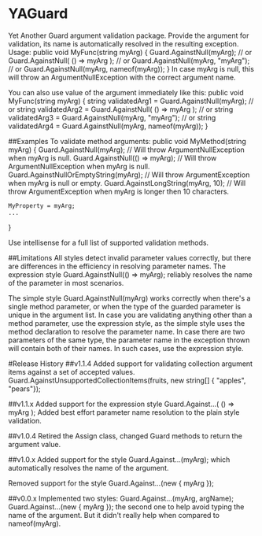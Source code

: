 # YAGuard

Yet Another Guard argument validation package.
Provide the argument for validation, its name is automatically resolved in the resulting exception.
Usage:
public void MyFunc(string myArg)
{
    Guard.AgainstNull(myArg);
    // or
    Guard.AgainstNull( () => myArg );
    // or
    Guard.AgainstNull(myArg, "myArg");
    // or
    Guard.AgainstNull(myArg, nameof(myArg));
}
In case myArg is null, this will throw an ArgumentNullException with the correct argument name.

You can also use value of the argument immediately like this:
public void MyFunc(string myArg)
{
    string validatedArg1 = Guard.AgainstNull(myArg);
    // or
    string validatedArg2 = Guard.AgainstNull( () => myArg );
    // or
    string validatedArg3 = Guard.AgainstNull(myArg, "myArg");
    // or
    string validatedArg4 = Guard.AgainstNull(myArg, nameof(myArg));
}

##Examples
To validate method arguments:
  public void MyMethod(string myArg)
  {
    Guard.AgainstNull(myArg);              // Will throw ArgumentNullException when myArg is null.
    Guard.AgainstNull(() => myArg);        // Will throw ArgumentNullException when myArg is null.
    Guard.AgainstNullOrEmptyString(myArg); // Will throw ArgumentException when myArg is null or empty.
    Guard.AgainstLongString(myArg, 10);    // Will throw ArgumentException when myArg is longer then 10 characters.
    
    MyProperty = myArg;
    ...
  }

Use intellisense for a full list of supported validation methods.

##Limitations
All styles detect invalid parameter values correctly, but there are differences in the efficiency in resolving parameter names.
The expression style
  Guard.AgainstNull(() => myArg);
reliably resolves the name of the parameter in most scenarios.

The simple style
  Guard.AgainstNull(myArg)
works correctly when there's a single method parameter, or when the type of the guarded parameter is unique in the argument list.
In case you are validating anything other than a method parameter, use the expression style, as the simple style uses the method declaration to resolve the parameter name.
In case there are two parameters of the same type, the parameter name in the exception thrown will contain both of their names.
In such cases, use the expression style.


#Release History
##v1.1.4
Added support for validating collection argument items against a set of accepted values.
    Guard.AgainstUnsupportedCollectionItems(fruits, new string[] { "apples", "pears"});

##v1.1.x
Added support for the expression style
  Guard.Against...( () => myArg );
Added best effort parameter name resolution to the plain style validation.

##v1.0.4
Retired the Assign class, changed Guard methods to return the argument value.

##v1.0.x
Added support for the style
  Guard.Against...(myArg);
which automatically resolves the name of the argument.

Removed support for the style
  Guard.Against...(new { myArg });

##v0.0.x
Implemented two styles:
   Guard.Against...(myArg, argName);
   Guard.Against...(new { myArg });
the second one to help avoid typing the name of the argument. But it didn't really help when compared to nameof(myArg). 